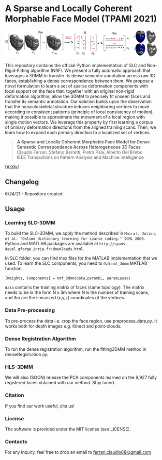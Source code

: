 # A Sparse and Locally Coherent Morphable Face Model (TPAMI 2021)

![alt text](https://github.com/clferrari/SLC-3DMM/blob/master/images/slc.png)

This repository contains the official Python implementation of SLC and Non-Rigid-Fitting algorithm (NRF). We present a fully automatic approach that leverages a 3DMM to transfer its dense semantic annotation across raw 3D faces, establishing a dense correspondence between them. We propose a novel formulation to learn a set of sparse deformation components with local support on the face that, together with an original non-rigid deformation algorithm, allow the 3DMM to precisely fit unseen faces and transfer its semantic annotation. Our solution builds upon the observation that the musculoskeletal structure induces neighboring vertices to move according to consistent patterns (principle of local consistency of motion), making it possible to approximate the movement of a local region with single motion vectors. We leverage this property by first learning a corpus of primary deformation directions from the aligned training scans. Then, we learn how to expand each primary direction to a localized set of vertices.

> **A Sparse and Locally Coherent Morphable Face Model for Dense Semantic Correspondence Across Heterogeneous 3D Faces** <br>
> Claudio Ferrari, Stefano Berretti, Pietro Pala, Alberto Del Bimbo <br>
> IEEE Transactions on Pattern Analysis and Machine Intelligence  

[[ArXiv](https://arxiv.org/abs/2006.03840)]

## Changelog

6/24/21 - Repository created.

## Usage

### Learning SLC-3DMM

To build the SLC-3DMM, we apply the method described in `Mairal, Julien, et al. "Online dictionary learning for sparse coding." ICML 2009`. Python and MATLAB packages are available at `http://spams-devel.gforge.inria.fr/downloads.html`.

In SLC folder, you can find mex files for the MATLAB implementation that we used. To learn the SLC components, you need to run `nmf_3dmm` MATLAB function.

`[Weights, Components] = nmf_3dmm(data,paramDL, paramLasso)`

`data` contains the training matrix of faces (same topology). The matrix needs to be in the form N x 3m where N is the number of training scans, and 3m are the linearized (x,y,z) coordinates of the vertices.

### Data Pre-processing

To pre-process the data i.e. crop the face region, use preprocess_data.py. It works both for depth images e.g. Kinect and point-clouds. 

### Dense Registration Algorithm

To run the dense registration algorithm, run the fitting3DMM method in denseRegistration.py. 

### HLS-3DMM

We will also (SOON) release the PCA components learned on the 9,927 fully registered faces obtained with our method. Stay tuned...

### Citation

If you find our work useful, cite us!

### License

The software is provided under the MIT license (see LICENSE).

### Contacts

For any inquiry, feel free to drop an email to ferrari.claudio88@gmail.com


